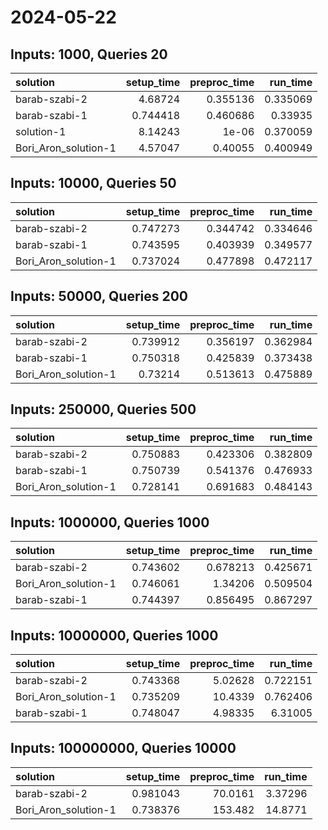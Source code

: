 # 2024-05-22

## Inputs: 1000, Queries 20

| solution             |   setup_time |   preproc_time |   run_time |
|:---------------------|-------------:|---------------:|-----------:|
| barab-szabi-2        |     4.68724  |       0.355136 |   0.335069 |
| barab-szabi-1        |     0.744418 |       0.460686 |   0.33935  |
| solution-1           |     8.14243  |       1e-06    |   0.370059 |
| Bori_Aron_solution-1 |     4.57047  |       0.40055  |   0.400949 |

## Inputs: 10000, Queries 50

| solution             |   setup_time |   preproc_time |   run_time |
|:---------------------|-------------:|---------------:|-----------:|
| barab-szabi-2        |     0.747273 |       0.344742 |   0.334646 |
| barab-szabi-1        |     0.743595 |       0.403939 |   0.349577 |
| Bori_Aron_solution-1 |     0.737024 |       0.477898 |   0.472117 |

## Inputs: 50000, Queries 200

| solution             |   setup_time |   preproc_time |   run_time |
|:---------------------|-------------:|---------------:|-----------:|
| barab-szabi-2        |     0.739912 |       0.356197 |   0.362984 |
| barab-szabi-1        |     0.750318 |       0.425839 |   0.373438 |
| Bori_Aron_solution-1 |     0.73214  |       0.513613 |   0.475889 |

## Inputs: 250000, Queries 500

| solution             |   setup_time |   preproc_time |   run_time |
|:---------------------|-------------:|---------------:|-----------:|
| barab-szabi-2        |     0.750883 |       0.423306 |   0.382809 |
| barab-szabi-1        |     0.750739 |       0.541376 |   0.476933 |
| Bori_Aron_solution-1 |     0.728141 |       0.691683 |   0.484143 |

## Inputs: 1000000, Queries 1000

| solution             |   setup_time |   preproc_time |   run_time |
|:---------------------|-------------:|---------------:|-----------:|
| barab-szabi-2        |     0.743602 |       0.678213 |   0.425671 |
| Bori_Aron_solution-1 |     0.746061 |       1.34206  |   0.509504 |
| barab-szabi-1        |     0.744397 |       0.856495 |   0.867297 |

## Inputs: 10000000, Queries 1000

| solution             |   setup_time |   preproc_time |   run_time |
|:---------------------|-------------:|---------------:|-----------:|
| barab-szabi-2        |     0.743368 |        5.02628 |   0.722151 |
| Bori_Aron_solution-1 |     0.735209 |       10.4339  |   0.762406 |
| barab-szabi-1        |     0.748047 |        4.98335 |   6.31005  |

## Inputs: 100000000, Queries 10000

| solution             |   setup_time |   preproc_time |   run_time |
|:---------------------|-------------:|---------------:|-----------:|
| barab-szabi-2        |     0.981043 |        70.0161 |    3.37296 |
| Bori_Aron_solution-1 |     0.738376 |       153.482  |   14.8771  |